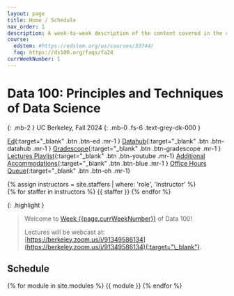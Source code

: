 ```yaml
---
layout: page
title: Home / Schedule
nav_order: 1
description: A week-to-week description of the content covered in the course.
course:
  edstem: #https://edstem.org/us/courses/33744/
  faq: https://ds100.org/faqs/fa24
currWeekNumber: 1
---
```


# Data 100: Principles and Techniques of Data Science

{: .mb-2 }
UC Berkeley, Fall 2024
{: .mb-0 .fs-6 .text-grey-dk-000 }

[Ed](https://edstem.org/us/courses/62812){:target="\_blank" .btn .btn-ed .mr-1 }
[Datahub](http://data100.datahub.berkeley.edu/){:target="\_blank" .btn .btn-datahub .mr-1 }
[Gradescope](https://www.gradescope.com/courses/827978){:target="\_blank" .btn .btn-gradescope .mr-1 }
[Lectures Playlist](https://www.youtube.com/playlist?list=PLQCcNQgUcDfqlx2UJTlv22jsPAu0Yg_kg){:target="\_blank" .btn .btn-youtube .mr-1}
[Additional Accommodations](https://forms.gle/HYbsLwhtSvmsCefX9){:target="\_blank" .btn .btn-blue .mr-1 }
[Office Hours Queue](https://oh.ds100.org/){:target="\_blank" .btn .btn-oh .mr-1}

<div>
{% assign instructors = site.staffers | where: 'role', 'Instructor' %}
  <div class="role">
    {% for staffer in instructors %}
    {{ staffer }}
    {% endfor %}
  </div>
</div>

{: .highlight }

> Welcome to [Week {{page.currWeekNumber}}](#week-{{page.currWeekNumber}}) of Data 100!
> 
> Lectures will be webcast at: [https://berkeley.zoom.us/j/91349586134](https://berkeley.zoom.us/j/91349586134){:target="\_blank"}.


<!-- {: .note }
> <span style="color:red">**Enrollment: As of Jan. 23, 2024, Data C100/200 is closed and no further enrollment is possible.**</span>  -->


<a name="schedule"></a>

## Schedule

{% for module in site.modules %}
{{ module }}
{% endfor %}
